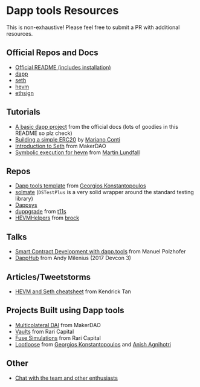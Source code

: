 # Dapp tools Resources 

This is non-exhaustive! Please feel free to submit a PR with additional resources.

## Official Repos and Docs
- [Official README (includes installation)](https://github.com/dapphub/dapptools)
- [dapp](https://github.com/dapphub/dapptools/tree/master/src/dapp)
- [seth](https://github.com/dapphub/dapptools/tree/master/src/seth)
- [hevm](https://github.com/dapphub/dapptools/tree/master/src/hevm)
- [ethsign](https://github.com/dapphub/dapptools/tree/master/src/ethsign)

## Tutorials
- [A basic dapp project](https://github.com/dapphub/dapptools/tree/master/src/dapp#basic-usage-a-tutorial) from the official docs (lots of goodies in this README so plz check)
- [Building a simple ERC20](https://www.youtube.com/watch?v=Hqx5yuskmRU&list=PLYSZ-f9LCH3sEf0UKTLCaZErJeQtK7GCD) by [Mariano Conti](https://twitter.com/nanexcool)
- [Introduction to Seth](https://docs.makerdao.com/clis/seth) from MakerDAO
- [Symbolic execution for hevm](https://fv.ethereum.org/2020/07/28/symbolic-hevm-release/) from [Martin Lundfall](https://twitter.com/MartinLundfall)

## Repos
- [Dapp tools template](https://github.com/gakonst/dapptools-template) from [Georgios Konstantopoulos](https://twitter.com/gakonst)
- [solmate](https://github.com/Rari-Capital/solmate) (`DSTestPlus` is a very solid wrapper around the standard testing library)
- [Dappsys](https://github.com/dapphub/dappsys)
- [duppgrade](https://github.com/Rari-Capital/duppgrade) from [t11s](https://twitter.com/transmissions11)
- [HEVMHelpers](https://github.com/brockelmore/HEVMHelpers) from [brock](https://twitter.com/brockjelmore)

## Talks
- [Smart Contract Development with dapp.tools](https://www.youtube.com/watch?v=lPinWgaNceM) from Manuel Polzhofer
- [DappHub](https://www.youtube.com/watch?v=rKQCvUp5q1w) from Andy Milenius (2017 Devcon 3)

## Articles/Tweetstorms
- [HEVM and Seth cheatsheet](https://kndrck.co/posts/hevm_seth_cheatsheet/) from Kendrick Tan

## Projects Built using Dapp tools
- [Multicolateral DAI](https://github.com/makerdao/dss) from MakerDAO
- [Vaults](https://github.com/Rari-Capital/vaults) from Rari Capital
- [Fuse Simulations](https://github.com/Rari-Capital/fuse-simulations) from Rari Capital
- [Lootloose](https://github.com/gakonst/lootloose) from [Georgios Konstantopoulos](https://twitter.com/gakonst) and [Anish Agnihotri](https://twitter.com/_anishagnihotri)

## Other
- [Chat with the team and other enthusiasts](https://dapphub.chat/)

